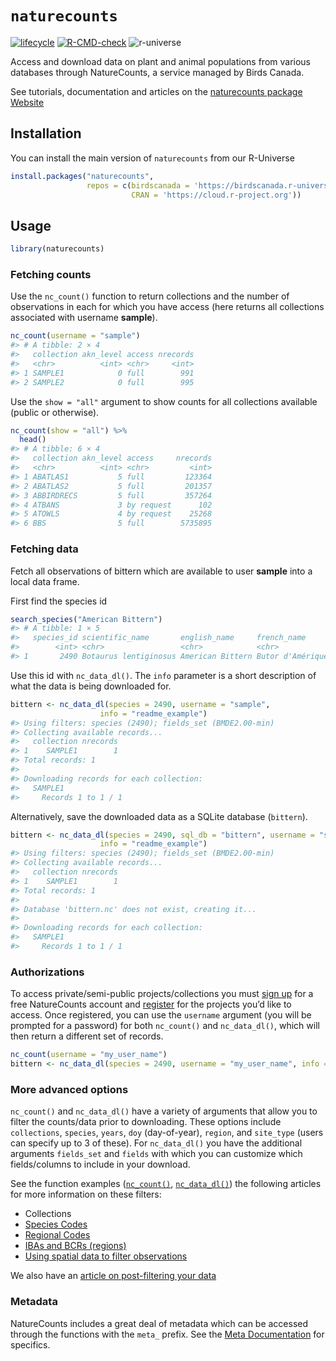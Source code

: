 
<!-- README.md is generated from README.Rmd. Please edit that file -->

# `naturecounts`

<!-- badges: start -->

[![lifecycle](https://img.shields.io/badge/lifecycle-experimental-orange.svg)](https://www.tidyverse.org/lifecycle/#experimental)
[![R-CMD-check](https://github.com/BirdsCanada/naturecounts/actions/workflows/R-CMD-check.yaml/badge.svg)](https://github.com/BirdsCanada/naturecounts/actions/workflows/R-CMD-check.yaml)
![r-universe](https://birdscanada.r-universe.dev/badges/naturecounts)
<!-- badges: end -->

Access and download data on plant and animal populations from various
databases through NatureCounts, a service managed by Birds Canada.

See tutorials, documentation and articles on the [naturecounts package
Website](https://birdscanada.github.io/naturecounts)

## Installation

You can install the main version of `naturecounts` from our R-Universe

``` r
install.packages("naturecounts", 
                 repos = c(birdscanada = 'https://birdscanada.r-universe.dev',
                           CRAN = 'https://cloud.r-project.org'))
```

## Usage

``` r
library(naturecounts)
```

### Fetching counts

Use the `nc_count()` function to return collections and the number of
observations in each for which you have access (here returns all
collections associated with username **sample**).

``` r
nc_count(username = "sample")
#> # A tibble: 2 × 4
#>   collection akn_level access nrecords
#>   <chr>          <int> <chr>     <int>
#> 1 SAMPLE1            0 full        991
#> 2 SAMPLE2            0 full        995
```

Use the `show = "all"` argument to show counts for all collections
available (public or otherwise).

``` r
nc_count(show = "all") %>%
  head()
#> # A tibble: 6 × 4
#>   collection akn_level access     nrecords
#>   <chr>          <int> <chr>         <int>
#> 1 ABATLAS1           5 full         123364
#> 2 ABATLAS2           5 full         201357
#> 3 ABBIRDRECS         5 full         357264
#> 4 ATBANS             3 by request      102
#> 5 ATOWLS             4 by request    25268
#> 6 BBS                5 full        5735895
```

### Fetching data

Fetch all observations of bittern which are available to user **sample**
into a local data frame.

First find the species id

``` r
search_species("American Bittern")
#> # A tibble: 1 × 5
#>   species_id scientific_name       english_name     french_name      taxon_group
#>        <int> <chr>                 <chr>            <chr>            <chr>      
#> 1       2490 Botaurus lentiginosus American Bittern Butor d'Amérique BIRDS
```

Use this id with `nc_data_dl()`. The `info` parameter is a short
description of what the data is being downloaded for.

``` r
bittern <- nc_data_dl(species = 2490, username = "sample", 
                    info = "readme_example")
#> Using filters: species (2490); fields_set (BMDE2.00-min)
#> Collecting available records...
#>   collection nrecords
#> 1    SAMPLE1        1
#> Total records: 1
#> 
#> Downloading records for each collection:
#>   SAMPLE1
#>     Records 1 to 1 / 1
```

Alternatively, save the downloaded data as a SQLite database
(`bittern`).

``` r
bittern <- nc_data_dl(species = 2490, sql_db = "bittern", username = "sample", 
                    info = "readme_example")
#> Using filters: species (2490); fields_set (BMDE2.00-min)
#> Collecting available records...
#>   collection nrecords
#> 1    SAMPLE1        1
#> Total records: 1
#> 
#> Database 'bittern.nc' does not exist, creating it...
#> 
#> Downloading records for each collection:
#>   SAMPLE1
#>     Records 1 to 1 / 1
```

### Authorizations

To access private/semi-public projects/collections you must [sign
up](https://www.birdscanada.org/birdmon/default/profile.jsp) for a free
NatureCounts account and
[register](https://www.birdscanada.org/birdmon/default/projects.jsp) for
the projects you’d like to access. Once registered, you can use the
`username` argument (you will be prompted for a password) for both
`nc_count()` and `nc_data_dl()`, which will then return a different set
of records.

``` r
nc_count(username = "my_user_name")
bittern <- nc_data_dl(species = 2490, username = "my_user_name", info = "readme_example")
```

### More advanced options

`nc_count()` and `nc_data_dl()` have a variety of arguments that allow
you to filter the counts/data prior to downloading. These options
include `collections`, `species`, `years`, `doy` (day-of-year),
`region`, and `site_type` (users can specify up to 3 of these). For
`nc_data_dl()` you have the additional arguments `fields_set` and
`fields` with which you can customize which fields/columns to include in
your download.

See the function examples
([`nc_count()`](https://birdscanada.github.io/naturecounts/reference/nc_count.html),
[`nc_data_dl()`](https://birdscanada.github.io/naturecounts/reference/nc_data_dl.html))
the following articles for more information on these filters:

- Collections
- [Species
  Codes](https://birdscanada.github.io/naturecounts/articles/species-codes.html)
- [Regional
  Codes](https://birdscanada.github.io/naturecounts/articles/region-codes.html)
- [IBAs and BCRs
  (regions)](https://birdscanada.github.io/naturecounts/articles/region-areas.html)
- [Using spatial data to filter
  observations](https://birdscanada.github.io/naturecounts/articles/region-spatial.html)

We also have an [article on post-filtering your
data](https://birdscanada.github.io/naturecounts/articles/filtering-data.html)

### Metadata

NatureCounts includes a great deal of metadata which can be accessed
through the functions with the `meta_` prefix. See the [Meta
Documentation](https://birdscanada.github.io/naturecounts/reference/meta.html)
for specifics.
